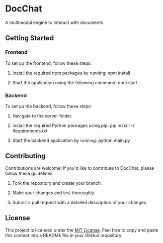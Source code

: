 # DocChat
A multimodal engine to interact with documents

## Getting Started

### Frontend

To set up the frontend, follow these steps:

1. Install the required npm packages by running:
npm install


2. Start the application using the following command:
npm start



### Backend

To set up the backend, follow these steps:

1. Navigate to the server folder.

2. Install the required Python packages using pip:
pip install -r Requirements.txt

3. Start the backend application by running:
python main.py


## Contributing

Contributions are welcome! If you'd like to contribute to DocChat, please follow these guidelines:

1. Fork the repository and create your branch.

2. Make your changes and test thoroughly.

3. Submit a pull request with a detailed description of your changes.

## License

This project is licensed under the [MIT License](LICENSE).
Feel free to copy and paste this content into a README file in your GitHub repository.





